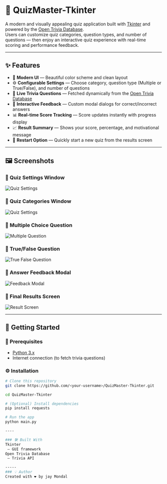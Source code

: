 # 🧠 QuizMaster-Tkinter

A modern and visually appealing quiz application built with [Tkinter](https://docs.python.org/3/library/tkinter.html) and powered by the [Open Trivia Database](https://opentdb.com/).  
Users can customize quiz categories, question types, and number of questions — then enjoy an interactive quiz experience with real-time scoring and performance feedback.

---

## ✨ Features

- 🎨 **Modern UI** — Beautiful color scheme and clean layout
- ⚙️ **Configurable Settings** — Choose category, question type (Multiple or True/False), and number of questions
- 🧠 **Live Trivia Questions** — Fetched dynamically from the [Open Trivia Database](https://opentdb.com/)
- 💬 **Interactive Feedback** — Custom modal dialogs for correct/incorrect answers
- 📊 **Real-time Score Tracking** — Score updates instantly with progress display
- 📈 **Result Summary** — Shows your score, percentage, and motivational message
- 🔁 **Restart Option** — Quickly start a new quiz from the results screen

---

## 🖼 Screenshots

### 📍 Quiz Settings Window
![Quiz Settings](screenshots/quiz_setting.png)

### 📍 Quiz Categories Window
![Quiz Settings](screenshots/quiz_catagory.png)

### 📍 Multiple Choice Question
![Multiple Question](screenshots/multiple_choice.png)

### 📍 True/False Question
![True False Question](screenshots/true_false.png)

### 📍 Answer Feedback Modal
![Feedback Modal](screenshots/answer_feedback.png)

### 📍 Final Results Screen
![Result Screen](screenshots/final_feedback.png)


---

## 🚀 Getting Started

### 🧩 Prerequisites
- [Python 3.x](https://www.python.org/downloads/)
- Internet connection (to fetch trivia questions)

### ⚙️ Installation

```bash
# Clone this repository
git clone https://github.com/<your-username>/QuizMaster-Tkinter.git

cd QuizMaster-Tkinter

# (Optional) Install dependencies
pip install requests

# Run the app
python main.py

----

### 🛠 Built With
Tkinter
 — GUI framework
Open Trivia Database
 — Trivia API

-----
### 💡 Author
Created with ❤️ by jay Mondal
